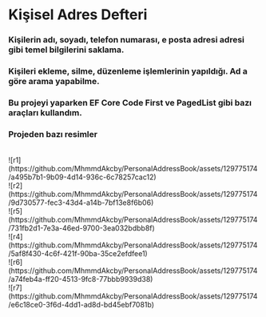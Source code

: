 # Kişisel Adres Defteri 
### Kişilerin adı, soyadı, telefon numarası, e posta adresi adresi gibi temel bilgilerini saklama. <br/>
### Kişileri ekleme, silme, düzenleme işlemlerinin yapıldığı. Ad a göre arama yapabilme.<br/>

### Bu projeyi yaparken EF Core Code First ve PagedList gibi bazı araçları kullandım. <br/>

### Projeden bazı resimler
<br/>
![r1](https://github.com/MhmmdAkcby/PersonalAddressBook/assets/129775174/a495b7b1-9b09-4d14-936c-6c78257cac12)
<br/>
![r2](https://github.com/MhmmdAkcby/PersonalAddressBook/assets/129775174/9d730577-fec3-43d4-a14b-7bf13e8f6b06)
<br/>
![r5](https://github.com/MhmmdAkcby/PersonalAddressBook/assets/129775174/731fb2d1-7e3a-46ed-9700-3ea032bdbb8f)
<br/>
![r4](https://github.com/MhmmdAkcby/PersonalAddressBook/assets/129775174/5af8f430-4c6f-421f-90ba-35ce2efdfee1)
<br/>
![r6](https://github.com/MhmmdAkcby/PersonalAddressBook/assets/129775174/a74feb4a-ff20-4513-9fc8-77bbb9939d38)
<br/>
![r7](https://github.com/MhmmdAkcby/PersonalAddressBook/assets/129775174/e6c18ce0-3f6d-4dd1-ad8d-bd45ebf7081b)
